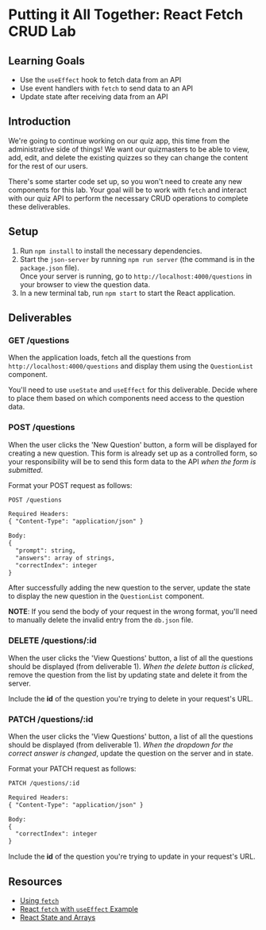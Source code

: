 # Putting it All Together: React Fetch CRUD Lab

## Learning Goals

- Use the `useEffect` hook to fetch data from an API
- Use event handlers with `fetch` to send data to an API
- Update state after receiving data from an API

## Introduction

We're going to continue working on our quiz app, this time from the
administrative side of things! We want our quizmasters to be able to view, add,
edit, and delete the existing quizzes so they can change the content for the
rest of our users.

There's some starter code set up, so you won't need to create any new components
for this lab. Your goal will be to work with `fetch` and interact with our quiz
API to perform the necessary CRUD operations to complete these deliverables.

## Setup

1. Run `npm install` to install the necessary dependencies.
2. Start the `json-server` by running `npm run server` (the command is in the `package.json` file).  
   Once your server is running, go to `http://localhost:4000/questions` in your browser to view the question data.
3. In a new terminal tab, run `npm start` to start the React application.

## Deliverables

### GET /questions

When the application loads, fetch all the questions from
`http://localhost:4000/questions` and display them using the `QuestionList`
component.

You'll need to use `useState` and `useEffect` for this deliverable. Decide where
to place them based on which components need access to the question data.

### POST /questions

When the user clicks the 'New Question' button, a form will be displayed for
creating a new question. This form is already set up as a controlled form, so
your responsibility will be to send this form data to the API _when the form is
submitted_.

Format your POST request as follows:

```txt
POST /questions

Required Headers:
{ "Content-Type": "application/json" }

Body:
{
  "prompt": string,
  "answers": array of strings,
  "correctIndex": integer
}
```

After successfully adding the new question to the server, update the state to
display the new question in the `QuestionList` component.

**NOTE**: If you send the body of your request in the wrong format, you'll need
to manually delete the invalid entry from the `db.json` file.

### DELETE /questions/:id

When the user clicks the 'View Questions' button, a list of all the questions
should be displayed (from deliverable 1). _When the delete button is clicked_,
remove the question from the list by updating state and delete it from the
server.

Include the **id** of the question you're trying to delete in your request's URL.

### PATCH /questions/:id

When the user clicks the 'View Questions' button, a list of all the questions
should be displayed (from deliverable 1). _When the dropdown for the correct
answer is changed_, update the question on the server and in state.

Format your PATCH request as follows:

```txt
PATCH /questions/:id

Required Headers:
{ "Content-Type": "application/json" }

Body:
{
  "correctIndex": integer
}
```

Include the **id** of the question you're trying to update in your request's URL.

## Resources

- [Using `fetch`](https://developer.mozilla.org/en-US/docs/Web/API/Fetch_API/Using_Fetch)
- [React `fetch` with `useEffect` Example][react ajax]
- [React State and Arrays](https://github.com/learn-co-curriculum/react-hooks-state-arrays)

[react ajax]: https://reactjs.org/docs/faq-ajax.html#example-using-ajax-results-to-set-local-state
